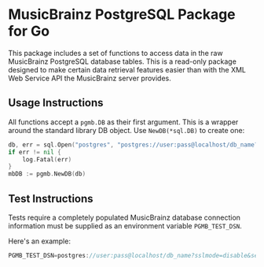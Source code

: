 # MusicBrainz PostgreSQL Package for Go

This package includes a set of functions to access data in the raw MusicBrainz
PostgreSQL database tables. This is a read-only package designed to make certain
data retrieval features easier than with the XML Web Service API the MusicBrainz
server provides.

## Usage Instructions

All functions accept a `pgmb.DB` as their first argument. This is a wrapper around the standard
library DB object. Use `NewDB(*sql.DB)` to create one:

```Go
db, err = sql.Open("postgres", "postgres://user:pass@localhost/db_name?sslmode=disable&search_path=musicbrainz,public")
if err != nil {
    log.Fatal(err)
}
mbDB := pgmb.NewDB(db)
```

## Test Instructions

Tests require a completely populated MusicBrainz database connection information must be supplied
as an environment variable `PGMB_TEST_DSN`.

Here's an example:

```Go
PGMB_TEST_DSN=postgres://user:pass@localhost/db_name?sslmode=disable&search_path=musicbrainz,public
```